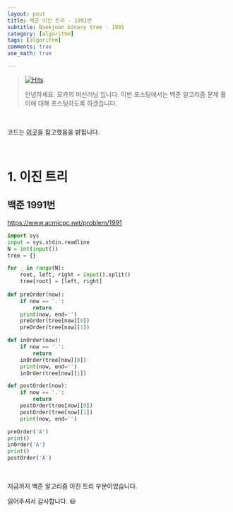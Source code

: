 ```yaml
---
layout: post
title: 백준 이진 트리 - 1991번
subtitle: Baekjoon binary tree - 1991
category: [algorithm]
tags: [algorithm]
comments: true
use_math: true

---
```






> [![Hits](https://hits.seeyoufarm.com/api/count/incr/badge.svg?url=https%3A%2F%2Fysbsb.github.io%2Falgorithm%2F2023%2F06%2F15%2Ftree.html&count_bg=%2379C83D&title_bg=%23555555&icon=&icon_color=%23E7E7E7&title=hits&edge_flat=false)](https://hits.seeyoufarm.com)
>
> 안녕하세요. 모카의 머신러닝 입니다. 이번 포스팅에서는 백준 알고리즘 문제 풀이에 대해 포스팅하도록 하겠습니다. 

<br>

코드는 [이곳](https://github.com/doitcodingtest/python)을 참고했음을 밝힙니다.

<br>

# 1. 이진 트리



## 백준 1991번

https://www.acmicpc.net/problem/1991

```python
import sys
input = sys.stdin.readline
N = int(input())
tree = {}

for _ in range(N):
    root, left, right = input().split()
    tree[root] = [left, right]
    
def preOrder(now):
    if now == '.':
        return
    print(now, end='')
    preOrder(tree[now][0])
    preOrder(tree[now][1])

def inOrder(now):
    if now == '.':
        return
    inOrder(tree[now][0])
    print(now, end='')
    inOrder(tree[now][1])

def postOrder(now):
    if now == '.':
        return
    postOrder(tree[now][0])
    postOrder(tree[now][1])
    print(now, end='')

preOrder('A')
print()
inOrder('A')
print()
postOrder('A')
```



<br>





지금까지 백준 알고리즘 이진 트리 부분이었습니다.

읽어주셔서 감사합니다. 😃

